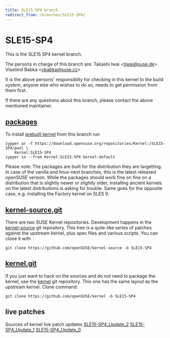 ```yaml
---
title: SLE15-SP4 branch
redirect_from: /branches/SLE15-SP4/
---
```

# SLE15-SP4
This is the SLE15 SP4 kernel branch.

The persons in charge of this branch are:
Takashi Iwai <[tiwai@suse.de](mailto:tiwai@suse.de?subject=SLE15-SP4%20branch)>
Vlastimil Babka <[vbabka@suse.cz](mailto:vbabka@suse.cz?subject=SLE15-SP4%20branch)>

It is the above persons' responsiblity for checking in this kernel to
the build system, anyone else who wishes to do so, needs to get
permission from them first.

If there are any questions about this branch, please contact the above
mentioned maintainer.


## [packages](https://download.opensuse.org/repositories/Kernel:/SLE15-SP4)
To install
[prebuilt kernel](https://download.opensuse.org/repositories/Kernel:/SLE15-SP4)
from this branch run

```
zypper ar -f https://download.opensuse.org/repositories/Kernel:/SLE15-SP4/pool \
    Kernel:SLE15-SP4
zypper in --from Kernel:SLE15-SP4 kernel-default
```

Please note: The packages are built for the distribution they are
targetting. In case of the vanilla and linux-next branches, this is the
latest released openSUSE version. While the packages should work fine on
fine on a distribution that is slightly newer or slightly older,
installing ancient kernels on the latest distributions is asking for
trouble. Same goes for the opposite case, e.g. installing the Factory
kernel on SLES 9.

## [kernel-source.git](https://github.com/openSUSE/kernel-source/tree/SLE15-SP4)
There are two SUSE Kernel repositories. Development happens in the
[kernel-source](https://github.com/openSUSE/kernel-source/tree/SLE15-SP4)
git repository. This tree is a quile-like series of patches against the
upstream kernel, plus spec files and various scripts. You can clone it
with

```
git clone https://github.com/openSUSE/kernel-source -b SLE15-SP4
```

## [kernel.git](https://github.com/openSUSE/kernel/tree/SLE15-SP4)
If you just want to hack on the sources and do not need to package the
kernel, use the [kernel](https://github.com/openSUSE/kernel/tree/SLE15-SP4)
git repository. This one has the same layout as the upstream kernel. Clone
command:

```
git clone https://github.com/openSUSE/kernel -b SLE15-SP4
```

## live patches
Sources of kernel live patch updates [SLE15-SP4_Update_2](https://github.com/SUSE/kernel-livepatch/tree/SLE15-SP4_Update_2) [SLE15-SP4_Update_1](https://github.com/SUSE/kernel-livepatch/tree/SLE15-SP4_Update_1) [SLE15-SP4_Update_0](https://github.com/SUSE/kernel-livepatch/tree/SLE15-SP4_Update_0)
